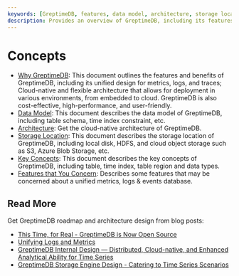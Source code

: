 ```yaml
---
keywords: [GreptimeDB, features, data model, architecture, storage locations, key concepts]
description: Provides an overview of GreptimeDB, including its features, data model, architecture, storage locations, key concepts, and notable features.
---
```


# Concepts

- [Why GreptimeDB](./why-greptimedb.md): This document outlines the features and benefits of GreptimeDB, including its unified design for metrics, logs, and traces; Cloud-native and flexible architecture that allows for deployment in various environments, from embedded to cloud. GreptimeDB is also cost-effective, high-performance, and user-friendly.
- [Data Model](./data-model.md): This document describes the data model of GreptimeDB, including table schema, time index constraint, etc.
- [Architecture](./architecture.md): Get the cloud-native architecture of GreptimeDB.
- [Storage Location](./storage-location.md): This document describes the storage location of GreptimeDB, including local disk, HDFS, and cloud object storage such as S3, Azure Blob Storage, etc.
- [Key Concepts](./key-concepts.md): This document describes the key concepts of GreptimeDB, including table, time index, table region and data types.
- [Features that You Concern](./features-that-you-concern.md): Describes some features that may be concerned about a unified metrics, logs & events database.

## Read More

Get GreptimeDB roadmap and architecture design from blog posts:

- [This Time, for Real - GreptimeDB is Now Open Source](https://greptime.com/blogs/2022-11-15-this-time-for-real)
- [Unifying Logs and Metrics](https://greptime.com/blogs/2024-06-25-logs-and-metrics)
- [GreptimeDB Internal Design — Distributed, Cloud-native, and Enhanced Analytical Ability for Time Series](https://greptime.com/blogs/2022-12-08-GreptimeDB-internal-design)
- [GreptimeDB Storage Engine Design - Catering to Time Series Scenarios](https://greptime.com/blogs/2022-12-21-storage-engine-design)
